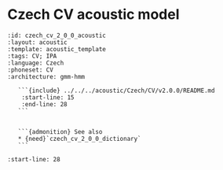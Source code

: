 
# Czech CV acoustic model

``````{acoustic} Czech CV acoustic model
:id: czech_cv_2_0_0_acoustic
:layout: acoustic
:template: acoustic_template
:tags: CV; IPA
:language: Czech
:phoneset: CV
:architecture: gmm-hmm

   ```{include} ../../../acoustic/Czech/CV/v2.0.0/README.md
    :start-line: 15
    :end-line: 28
   ```


   ```{admonition} See also
   * {need}`czech_cv_2_0_0_dictionary`
   ```
``````

```{include} ../../../acoustic/Czech/CV/v2.0.0/README.md
:start-line: 28
```
